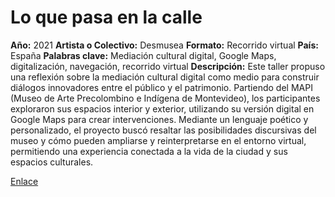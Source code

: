 # Lo que pasa en la calle
**Año:** 2021 
**Artista o Colectivo:** Desmusea
**Formato:** Recorrido virtual
**País:** España 
**Palabras clave:** Mediación cultural digital, Google Maps, digitalización, navegación, recorrido virtual
**Descripción:** 
Este taller propuso una reflexión sobre la mediación cultural digital como medio para construir diálogos innovadores entre el público y el patrimonio. Partiendo del MAPI (Museo de Arte Precolombino e Indígena de Montevideo), los participantes exploraron sus espacios interior y exterior, utilizando su versión digital en Google Maps para crear intervenciones. Mediante un lenguaje poético y personalizado, el proyecto buscó resaltar las posibilidades discursivas del museo y cómo pueden ampliarse y reinterpretarse en el entorno virtual, permitiendo una experiencia conectada a la vida de la ciudad y sus espacios culturales.

[Enlace](https://www.desmusea.com/lo-que-pasa-en-la-calle)
